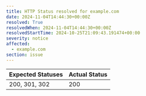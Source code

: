 ```yaml
---
title: HTTP Status resolved for example.com
date: 2024-11-04T14:44:30+00:00Z
resolved: True
resolvedWhen: 2024-11-04T14:44:30+00:00Z
resolvedStartTime: 2024-10-25T21:09:43.191474+00:00
severity: notice
affected:
  - example.com
section: issue
---
```


| Expected Statuses | Actual Status  |
|-------------------|----------------|
| 200, 301, 302 | 200 |

